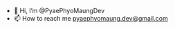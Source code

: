 - 👋 Hi, I’m @PyaePhyoMaungDev
- 📫 How to reach me pyaephyomaung.dev@gmail.com

<!---
Pyae Phyo Maung is a ✨ special ✨ repository because its `README.md` (this file) appears on your GitHub profile.
You can click the Preview link to take a look at your changes.
--->
